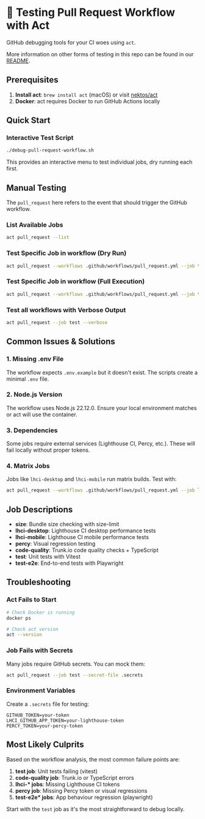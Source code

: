 # 🧪 Testing Pull Request Workflow with Act

GitHub debugging tools for your CI woes using `act`.

More information on other forms of testing in this repo can be found in our [README](../../../README.md).

## Prerequisites

1. **Install act**: `brew install act` (macOS) or visit [nektos/act](https://github.com/nektos/act)
2. **Docker**: act requires Docker to run GitHub Actions locally

## Quick Start

### Interactive Test Script

```bash
./debug-pull-request-workflow.sh
```

This provides an interactive menu to test individual jobs, dry running each
first.

## Manual Testing

The `pull_request` here refers to the event that should trigger the GitHub
workflow.

### List Available Jobs

```bash
act pull_request --list
```

### Test Specific Job in workflow (Dry Run)

```bash
act pull_request --workflows .github/workflows/pull_request.yml --job test --dryrun
```

### Test Specific Job in workflow (Full Execution)

```bash
act pull_request --workflows .github/workflows/pull_request.yml --job test
```

### Test all workflows with Verbose Output

```bash
act pull_request --job test --verbose
```

## Common Issues & Solutions

### 1. Missing .env File

The workflow expects `.env.example` but it doesn't exist. The scripts create a
minimal `.env` file.

### 2. Node.js Version

The workflow uses Node.js 22.12.0. Ensure your local environment matches or act
will use the container.

### 3. Dependencies

Some jobs require external services (Lighthouse CI, Percy, etc.). These will
fail locally without proper tokens.

### 4. Matrix Jobs

Jobs like `lhci-desktop` and `lhci-mobile` run matrix builds. Test with:

```bash
act pull_request --workflows .github/workflows/pull_request.yml --job lhci-desktop --matrix theme:cpr
```

## Job Descriptions

- **size**: Bundle size checking with size-limit
- **lhci-desktop**: Lighthouse CI desktop performance tests
- **lhci-mobile**: Lighthouse CI mobile performance tests
- **percy**: Visual regression testing
- **code-quality**: Trunk.io code quality checks + TypeScript
- **test**: Unit tests with Vitest
- **test-e2e**: End-to-end tests with Playwright

## Troubleshooting

### Act Fails to Start

```bash
# Check Docker is running
docker ps

# Check act version
act --version
```

### Job Fails with Secrets

Many jobs require GitHub secrets. You can mock them:

```bash
act pull_request --job test --secret-file .secrets
```

### Environment Variables

Create a `.secrets` file for testing:

```env
GITHUB_TOKEN=your-token
LHCI_GITHUB_APP_TOKEN=your-lighthouse-token
PERCY_TOKEN=your-percy-token
```

## Most Likely Culprits

Based on the workflow analysis, the most common failure points are:

1. **test job**: Unit tests failing (vitest)
2. **code-quality job**: Trunk.io or TypeScript errors
3. **lhci-\* jobs**: Missing Lighthouse CI tokens
4. **percy job**: Missing Percy token or visual regressions
5. **test-e2e\* jobs**: App behaviour regression (playwright)

Start with the `test` job as it's the most straightforward to debug locally.

